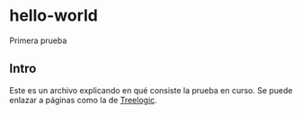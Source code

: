 # hello-world
Primera prueba

## Intro

Este es un archivo explicando en qué consiste la prueba en curso. Se puede enlazar a páginas como la de [Treelogic](www.treelogic.com).

